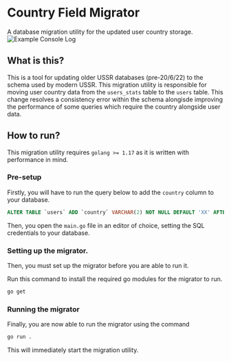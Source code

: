# Country Field Migrator

A database migration utility for the updated user country storage.
![Example Console Log](https://user-images.githubusercontent.com/36131887/174663844-633ff769-cf2b-4b9b-8886-012a91d923b6.png)


## What is this?
This is a tool for updating older USSR databases (pre-20/6/22) to the schema used by modern USSR.
This migration utility is responsible for moving user country data from the `users_stats` table to the `users` table.
This change resolves a consistency error within the schema alongisde improving the performance of some queries which require the country alongside
user data.

## How to run?

This migration utility requires `golang >= 1.17` as it is written with performance in mind.

### Pre-setup

Firstly, you will have to run the query below to add the `country` column to your database.

```sql
ALTER TABLE `users` ADD `country` VARCHAR(2) NOT NULL DEFAULT 'XX' AFTER `ban_reason`;
```

Then, you open the `main.go` file in an editor of choice, setting the SQL credentials to your database.

### Setting up the migrator.
Then, you must set up the migrator before you are able to run it.

Run this command to install the required go modules for the migrator to run.
```sh
go get
```

### Running the migrator
Finally, you are now able to run the migrator using the command
```sh
go run .
```

This will immediately start the migration utility.
